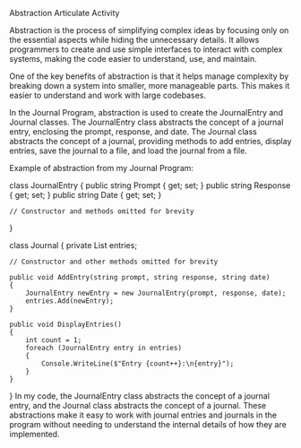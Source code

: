 Abstraction Articulate Activity

Abstraction is the process of simplifying complex ideas by focusing only on the essential aspects while hiding the unnecessary details. It allows programmers to create and use simple interfaces to interact with complex systems, making the code easier to understand, use, and maintain.

One of the key benefits of abstraction is that it helps manage complexity by breaking down a system into smaller, more manageable parts. This makes it easier to understand and work with large codebases.

In the Journal Program, abstraction is used to create the JournalEntry and Journal classes. The JournalEntry class abstracts the concept of a journal entry, enclosing the prompt, response, and date. The Journal class abstracts the concept of a journal, providing methods to add entries, display entries, save the journal to a file, and load the journal from a file.

Example of abstraction from my Journal Program:

class JournalEntry
{
    public string Prompt { get; set; }
    public string Response { get; set; }
    public string Date { get; set; }

    // Constructor and methods omitted for brevity
}

class Journal
{
    private List<JournalEntry> entries;

    // Constructor and other methods omitted for brevity

    public void AddEntry(string prompt, string response, string date)
    {
        JournalEntry newEntry = new JournalEntry(prompt, response, date);
        entries.Add(newEntry);
    }

    public void DisplayEntries()
    {
        int count = 1;
        foreach (JournalEntry entry in entries)
        {
            Console.WriteLine($"Entry {count++}:\n{entry}");
        }
    }
}
In my code, the JournalEntry class abstracts the concept of a journal entry, and the Journal class abstracts the concept of a journal. These abstractions make it easy to work with journal entries and journals in the program without needing to understand the internal details of how they are implemented.